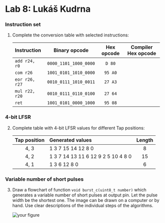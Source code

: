 # Lab 8: Lukáš Kudrna

### Instruction set

1. Complete the conversion table with selected instructions:

   | **Instruction** | **Binary opcode** | **Hex opcode** | **Compiler Hex opcode** |
   | :-- | :-: | :-: | :-: |
   | `add r24, r0` | `0000_1101_1000_0000` | `D 80` |  |
   | `com r26` | `1001_0101_1010_0000` | `95 A0` |  |
   | `eor r26, r27` | `0010_0111_1010_0011` | `27 A3` |  |
   | `mul r22, r20` | `0010_0111_0110_0100` | `27 64` |  |
   | `ret` | `1001_0101_0000_1000` | `95 08` |  |

### 4-bit LFSR

2. Complete table with 4-bit LFSR values for different Tap positions:

   | **Tap position** | **Generated values** | **Length** |
   | :-: | :-- | :-: |
   | 4, 3 | 1 3 7 15 14 12 8 0 | 8 |
   | 4, 2 | 1 3 7 14 13 11 6 12 9 2 5 10 4 8 0  | 15 |
   | 4, 1 | 1 3 6 12 8 0  | 6 |

### Variable number of short pulses

3. Draw a flowchart of function `void burst_c(uint8_t number)` which generates a variable number of short pulses at output pin. Let the pulse width be the shortest one. The image can be drawn on a computer or by hand. Use clear descriptions of the individual steps of the algorithms.

   ![your figure]()
